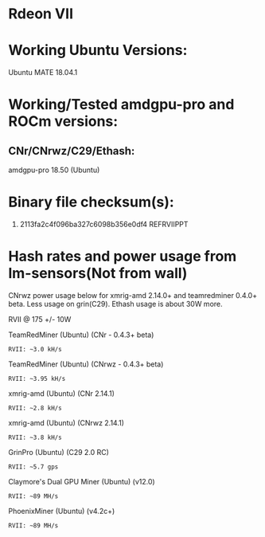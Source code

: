 # Rdeon VII
# Working Ubuntu Versions:

Ubuntu MATE 18.04.1

# Working/Tested amdgpu-pro and ROCm versions:

CNr/CNrwz/C29/Ethash:
---------------------

amdgpu-pro 18.50 (Ubuntu)


# Binary file checksum(s):
1.   2113fa2c4f096ba327c6098b356e0df4  REFRVIIPPT

# Hash rates and power usage from lm-sensors(Not from wall)

CNrwz power usage below for xmrig-amd 2.14.0+ and teamredminer 0.4.0+ beta.  Less usage on grin(C29).  Ethash usage is about 30W more.

RVII @ 175 +/- 10W


TeamRedMiner (Ubuntu) (CNr - 0.4.3+ beta)

    RVII: ~3.0 kH/s

TeamRedMiner (Ubuntu) (CNrwz - 0.4.3+ beta)

    RVII: ~3.95 kH/s


xmrig-amd (Ubuntu) (CNr 2.14.1)

    RVII: ~2.8 kH/s


xmrig-amd (Ubuntu) (CNrwz 2.14.1)

    RVII: ~3.8 kH/s

GrinPro (Ubuntu) (C29 2.0 RC)

    RVII: ~5.7 gps

Claymore's Dual GPU Miner (Ubuntu) (v12.0)

    RVII: ~89 MH/s

PhoenixMiner (Ubuntu) (v4.2c+)

    RVII: ~89 MH/s

